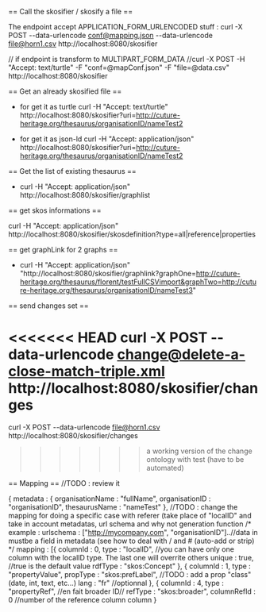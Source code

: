 
== Call the skosifier / skosify a file ==

The endpoint accept APPLICATION_FORM_URLENCODED stuff :
curl -X POST --data-urlencode conf@mapping.json --data-urlencode file@horn1.csv http://localhost:8080/skosifier

// if endpoint is transform to MULTIPART_FORM_DATA 
//curl -X POST -H "Accept: text/turtle" -F "conf=@mapConf.json" -F "file=@data.csv" http://localhost:8080/skosifier

== Get an already skosified file ==

* for get it as turtle
curl -H "Accept: text/turtle" http://localhost:8080/skosifier?uri=http://cuture-heritage.org/thesaurus/organisationID/nameTest2

* for get it as json-ld
curl -H "Accept: application/json" http://localhost:8080/skosifier?uri=http://cuture-heritage.org/thesaurus/organisationID/nameTest2


== Get the list of existing thesaurus ==

* curl -H "Accept: application/json" http://localhost:8080/skosifier/graphlist

== get skos informations ==

curl -H "Accept: application/json" http://localhost:8080/skosifier/skosdefinition?type=all|reference|properties

== get graphLink for 2 graphs ==

* curl -H "Accept: application/json" "http://localhost:8080/skosifier/graphlink?graphOne=http://cuture-heritage.org/thesaurus/florent/testFullCSVimport&graphTwo=http://cuture-heritage.org/thesaurus/organisationID/nameTest3"

== send changes set ==

<<<<<<< HEAD
curl -X POST --data-urlencode change@delete-a-close-match-triple.xml http://localhost:8080/skosifier/changes
=======
curl -X POST --data-urlencode file@horn1.csv http://localhost:8080/skosifier/changes
>>>>>>> a working version of the change ontology with test (have to be automated)

== Mapping ==
//TODO : review it

{
	metadata : {
		organisationName : "fullName",
		organisationID : "organisationID",
		thesaurusName : "nameTest"
	},
	//TODO : change the mapping for doing a specific case with referer (take place of "localID" and take in account metadatas, url schema and why not generation function
	/* example : 
		urlschema : ["http://mycompany.com", "organisationID"]..//data in mustbe a field in metadata (see how to deal with / and # (auto-add or strip)
	*/
	mapping :
	[{
		columnId : 0,
		type : "localID", //you can have only one column with the localID type. The last one will overrite others
		unique : true, //true is the default value
		rdfType : "skos:Concept"
	},
	{
		columnId : 1,
		type : "propertyValue",
		propType : "skos:prefLabel",
		//TODO : add a prop "class" (date, int, text, etc...)
		lang : "fr" //optionnal
	},
	{
		columnId : 4,
		type : "propertyRef", //en fait broader ID//
		refType : "skos:broader",
		columnRefId : 0 //number of the reference column column 
	}
